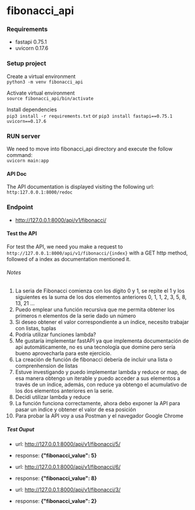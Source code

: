 # fibonacci_api

### Requirements
- fastapi 0.75.1
- uvicorn 0.17.6

### Setup project
Create a virtual environment  
`python3 -m venv fibonacci_api`  

Activate virtual environment  
`source fibonacci_api/bin/activate`

Install dependencies  
`pip3 install -r requirements.txt` or `pip3 install fastapi==0.75.1 uvicorn==0.17.6`

### RUN server  
We need to move into fibonacci_api directory and execute the follow command:  
`uvicorn main:app`

#### API Doc
The API documentation is displayed visiting the following url:  
`http:127.0.0.1:8000/redoc`

### Endpoint
- http://127.0.0.1:8000/api/v1/fibonacci/

#### Test the API
For test the API, we need you make a request to `http://127.0.0.1:8000/api/v1/fibonacci/{index}` with a GET http method, followed of a index as documentation mentioned it.

###### Notes
1. La seria de Fibonacci comienza con los dígito 0 y 1, se repite el 1 y los siguientes es la suma de los dos elementos anteriores 0, 1, 1, 2, 3, 5, 8, 13, 21 ...
2. Puedo emplear una función recursiva que me permita obtener los primeros n elementos de la serie dado un número
3. Si deseo obtener el valor correspondiente a un índice, necesito trabajar con listas, tuplas
4. Podría utilizar funciones lambda?
5. Me gustaría implementar fastAPI ya que implementa documentación de api automáticamente, no es una tecnología que domine pero sería bueno aprovecharla para este ejercicio.
6. La creación de función de fibonacci debería de incluir una lista o comprenhension de listas
7. Estuve investigando y puedo implementar lambda y reduce or map, de esa manera obtengo un iterable y puedo acceder a sus elementos a través de un índice, además, con reduce ya obtengo el acumulativo de los dos elementos anteriores en la serie.
8. Decidí utilizar lambda y reduce
9. La función funciona correctamente, ahora debo exponer la API para pasar un indice y obtener el valor de esa posición
10. Para probar la API voy a usa Postman y el navegador Google Chrome

##### Test Ouput
- url: http://127.0.0.1:8000/api/v1/fibonacci/5/
- response: __{"fibonacci_value": 5}__  
  
- url: http://127.0.0.1:8000/api/v1/fibonacci/6/
- response: __{"fibonacci_value": 8}__
  
- url: http://127.0.0.1:8000/api/v1/fibonacci/3/
- response: __{"fibonacci_value": 2}__